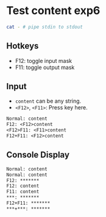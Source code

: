 # Test content exp6

```sh
cat - # pipe stdin to stdout
```

## Hotkeys

- F12: toggle input mask
- F11: toggle output mask

## Input

- `content` can be any string.
- `<F12>`, `<F11>`: Press key here.

```txt
Normal: content
F12: <F12>content
<F12>F11: <F11>content
F12+F11: <F12>content
```

## Console Display

```txt
Normal: content
Normal: content
F12: *******
F12: content
F11: content
***: *******
F12+F11: *******
***+***: *******
```
